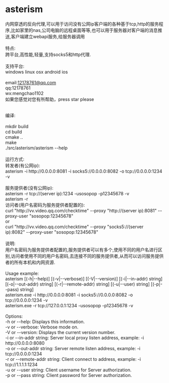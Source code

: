 # asterism
内网穿透的反向代理,可以用于访问没有公网ip客户端的各种基于tcp,http的服务程序,比如家里的nas,公司电脑的远程桌面等等,也可以用于服务器对客户端的消息推送,客户端建立webapi服务,给服务器调用<br>
<br>
特点:<br>
跨平台,高性能,轻量,支持socks5和http代理.<br>
<br>
支持平台:<br>
windows linux osx android ios<br>
<br>
email:12178761@qq.com<br>
qq:12178761<br>
wx:mengchao1102<br>
如果您感觉对您有所帮助，press star please

<br>
编译:<br>
<br>
mkdir build<br>
cd build<br>
cmake ..<br>
make<br>
./src/asterism/asterism --help<br>
<br>
运行方式:<br>
转发者(有公网ip):<br>
asterism -i http://0.0.0.0:8081 -i socks5://0.0.0.0:8082 -o tcp://0.0.0.0:1234 -v<br>
<br>
服务提供者(没有公网ip):<br>
asterism -r tcp://(server ip):1234 -usosopop -p12345678 -v<br>	asterism -r
<br>	
访问者(用户名密码为服务提供者配置的):<br>	
curl "http://vv.video.qq.com/checktime" --proxy "http://(server ip):8081" --proxy-user "sosopop:12345678"<br>	
or<br>	
curl "http://vv.video.qq.com/checktime" --proxy "socks5://(server ip):8082" --proxy-user "sosopop:12345678"<br>	
<br>	
说明:<br>	
用户名密码为服务提供者配置的,服务提供者可以有多个,使用不同的用户名进行区别,访问者使用不同的用户名密码,去连接不同的服务提供者,从而可以访问服务提供者的所有本机和内网资源.<br>	
<br>	
Usage example:<br>	
    asterism [(-h|--help)] [(-v|--verbose)] [(-V|--version)] [(-i|--in-addr) string] [(-o|--out-addr) string] [(-r|--remote-addr) string] [(-u|--user) string] [(-p|--pass) string]<br>	
    asterism.exe -i http://0.0.0.0:8081 -i socks5://0.0.0.0:8082 -o tcp://0.0.0.0:1234 -v<br>	
    asterism.exe -r tcp://127.0.0.1:1234 -usosopop -p12345678 -v<br>	
<br>	
Options:<br>	
    -h or --help: Displays this information.<br>	
    -v or --verbose: Verbose mode on.<br>	
    -V or --version: Displays the current version number.<br>	
    -i or --in-addr string: Server local proxy listen address, example: -i http://0.0.0.0:8080<br>	
    -o or --out-addr string: Server remote listen address, example: -i tcp://0.0.0.0:1234<br>	
    -r or --remote-addr string: Client connect to address, example: -i tcp://1.1.1.1:1234<br>	
    -u or --user string: Client username for Server authorization.<br>	
    -p or --pass string: Client password for Server authorization.<br>
